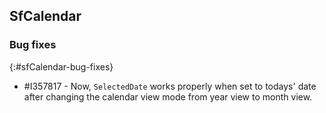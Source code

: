 ## SfCalendar

### Bug fixes
{:#sfCalendar-bug-fixes}

* \#I357817 - Now, `SelectedDate` works properly when set to todays' date after changing the calendar view mode from year view to month view.
